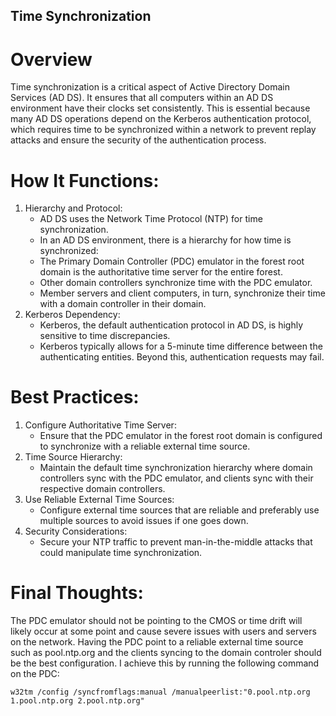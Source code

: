 ## Time Synchronization
# Overview
Time synchronization is a critical aspect of Active Directory Domain Services (AD DS). It ensures that all computers within an AD DS environment have their clocks set consistently. This is essential because many AD DS operations depend on the Kerberos authentication protocol, which requires time to be synchronized within a network to prevent replay attacks and ensure the security of the authentication process.

# How It Functions:
1. Hierarchy and Protocol:
   - AD DS uses the Network Time Protocol (NTP) for time synchronization.
   - In an AD DS environment, there is a hierarchy for how time is synchronized:
    - The Primary Domain Controller (PDC) emulator in the forest root domain is the authoritative time server for the entire forest.
    - Other domain controllers synchronize time with the PDC emulator.
    - Member servers and client computers, in turn, synchronize their time with a domain controller in their domain.
2. Kerberos Dependency:
   - Kerberos, the default authentication protocol in AD DS, is highly sensitive to time discrepancies.
   - Kerberos typically allows for a 5-minute time difference between the authenticating entities. Beyond this, authentication requests may fail.

# Best Practices:
1. Configure Authoritative Time Server:
   - Ensure that the PDC emulator in the forest root domain is configured to synchronize with a reliable external time source.
2. Time Source Hierarchy:
   - Maintain the default time synchronization hierarchy where domain controllers sync with the PDC emulator, and clients sync with their respective domain controllers.
3. Use Reliable External Time Sources:
   - Configure external time sources that are reliable and preferably use multiple sources to avoid issues if one goes down.
4. Security Considerations:
   - Secure your NTP traffic to prevent man-in-the-middle attacks that could manipulate time synchronization.

# Final Thoughts:
The PDC emulator should not be pointing to the CMOS or time drift will likely occur at some point and cause severe issues with users and servers on the network. Having the PDC point to a reliable external time source such as pool.ntp.org and the clients syncing to the domain controler should be the best configuration. I achieve this by running the following command on the PDC: 
```
w32tm /config /syncfromflags:manual /manualpeerlist:"0.pool.ntp.org 1.pool.ntp.org 2.pool.ntp.org"
```
